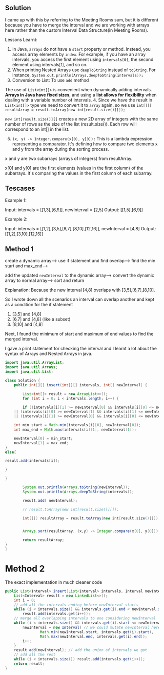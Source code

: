 ## Solution

I came up with this by referring to the Meeting Rooms sum, but it is different because you have to merge the interval and we are working with arrays here rather than the custom Interval Data Structure(in Meeting Rooms).

Lessons Learnt:
1. In Java, `arrays` do not have a `start` property or method. Instead, you access array elements by `index`. For example, if you have an array intervals, you access the first element using `intervals[0]`, the second element using intervals[1], and so on.
2. When printing Nested Arrays use `deepToString` instead of `toString`. For instance, `System.out.println(Arrays.deepToString(intervals));`
3. Conversion to List:  To use `add` method
   
The use of `List<int[]>` is convenient when dynamically adding intervals. **Arrays in Java have fixed sizes**, and using a **list allows for flexibility** when dealing with a variable number of intervals.
4. Since we have the result in `List<int[]>` type we need to convert it to `array` again. so we use `int[][] resultArray = result.toArray(new int[result.size()][]);`

`new int[result.size()][]` creates a new 2D array of integers with the same number of rows as the size of the list (result.size()). Each row will correspond to an int[] in the list.

5. `(x, y) -> Integer.compare(x[0], y[0]):` This is a lambda expression representing a comparator. It's defining how to compare two elements x and y from the array during the sorting process.

x and y are two subarrays (arrays of integers) from resultArray.

x[0] and y[0] are the first elements (values in the first column) of the subarrays. It's comparing the values in the first column of each subarray.



## Tescases

Example 1:

Input: intervals = [[1,3],[6,9]], newInterval = [2,5]
Output: [[1,5],[6,9]]

Example 2:

Input: intervals = [[1,2],[3,5],[6,7],[8,10],[12,16]], newInterval = [4,8]
Output: [[1,2],[3,10],[12,16]]

## Method 1   

create a dynamic array--> use if statement and find overlap--> find the min start and max_end--> 

add the updated `newInterval` to the dynamic array--> convert the dynamic array to normal array--> sort and return


Explanation: Because the new interval [4,8] overlaps with [3,5],[6,7],[8,10].

So I wrote down all the scenarios an interval can overlap another and kept as a condition for the if statement
1. [3,5] and [4,8]
2. [6,7] and [4,8] (like a subset)
3. [8,10] and [4,8]

Next, I found the minimum of start and maximum of end values to find the merged interval.

I gave a print statement for checking the interval and I learnt a lot about the syntax of Arrays and Nested Arrays in java.



``` java
import java.util.ArrayList;
import java.util.Arrays;
import java.util.List;

class Solution {
    public int[][] insert(int[][] intervals, int[] newInterval) {

        List<int[]> result = new ArrayList<>();
        for (int i = 0; i < intervals.length; i++) {

        if ((intervals[i][1] >= newInterval[0] && intervals[i][0] <= newInterval[1])
    || (intervals[i][0] >= newInterval[1] && intervals[i][1] <= newInterval[0])
    || (intervals[i][1] >= newInterval[0] && intervals[i][0] <= newInterval[0])) {

    int min_start = Math.min(intervals[i][0], newInterval[0]);
    int max_end = Math.max(intervals[i][1], newInterval[1]);

    newInterval[0] = min_start;
    newInterval[1] = max_end;
}
else{

result.add(intervals[i]);

}

}

        System.out.println(Arrays.toString(newInterval));
        System.out.println(Arrays.deepToString(intervals));

        result.add( newInterval);

        // result.toArray(new int[result.size()][]);

        int[][] resultArray = result.toArray(new int[result.size()][]);


        Arrays.sort(resultArray, (x,y) -> Integer.compare(x[0], y[0]));

        return resultArray;
}
}
```

# Method 2

The exact implementation in much cleaner code 

``` java
public List<Interval> insert(List<Interval> intervals, Interval newInterval) {
    List<Interval> result = new LinkedList<>();
    int i = 0;
    // add all the intervals ending before newInterval starts
    while (i < intervals.size() && intervals.get(i).end < newInterval.start)
        result.add(intervals.get(i++));
    // merge all overlapping intervals to one considering newInterval
    while (i < intervals.size() && intervals.get(i).start <= newInterval.end) {
        newInterval = new Interval( // we could mutate newInterval here also
                Math.min(newInterval.start, intervals.get(i).start),
                Math.max(newInterval.end, intervals.get(i).end));
        i++;
    }
    result.add(newInterval); // add the union of intervals we got
    // add all the rest
    while (i < intervals.size()) result.add(intervals.get(i++)); 
    return result;
}
```
